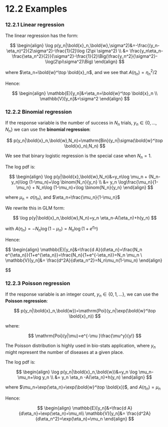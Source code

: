 # 12.2 Examples

### 12.2.1 Linear regression

The linear regression has the form:

$$
\begin{align}
\log p(y_n|\bold{x}_n,\bold{w},\sigma^2)&=-\frac{(y_n-\eta_n)^2}{2\sigma^2}-\frac{1}{2}\log (2\pi \sigma^2) \\
&= \frac{y_n\eta_n-\frac{\eta_n^2}{2}}{\sigma^2}-\frac{1}{2}\Big(\frac{y_n^2}{\sigma^2}-\log(2\pi\sigma^2)\Big)
\end{align}
$$

where $\eta_n=\bold{w}^\top \bold{x}_n$, and we see that $A(\eta_n)=\eta^2_n/2$

Hence:

$$
\begin{align}
\mathbb{E}[y_n]&=\eta_n=\bold{w}^\top \bold{x}_n \\
\mathbb{V}[y_n]&=\sigma^2
\end{align}
$$

### 12.2.2 Binomial regression

If the response variable is the number of success in $N_n$ trials, $y_n\in\{0,\dots,N_n\}$ we can use the **binomial regression**:

$$
p(y_n|\bold{x}_n,\bold{w},N_n)=\mathrm{Bin}(y_n|\sigma(\bold{w}^\top \bold{x}_n),N_n)
$$

We see that binary logistic regression is the special case when $N_n=1$.

The log pdf is:

$$
\begin{align}
\log p(y|\bold{x},\bold{w},N_n)&=y_n\log \mu_n + (N_n-y_n)\log (1-\mu_n)+\log \binom{N_n}{y_n} \\
&= y_n \log\frac{\mu_n}{1-\mu_n} + N_n\log (1-\mu_n)+\log \binom{N_n}{y_n} 
\end{align}
$$

where $\mu_n=\sigma(\eta_n)$, and $\eta_n=\frac{\mu_n}{1-\mu_n}$

We rewrite this in GLM form:

$$
\log p(y|\bold{x}_n,\bold{w},N_n)=y_n \eta_n-A(\eta_n)+h(y_n)
$$

with $A(\eta_n)=-N_n\log(1-\mu_n)= N_n \log (1+e^{\eta_n})$

Hence:

$$
\begin{align}
\mathbb{E}[y_n]&=\frac{d A}{d\eta_n}=\frac{N_n e^{\eta_n}}{1+e^{\eta_n}}=\frac{N_n}{1+e^{-\eta_n}}=N_n \mu_n \\
\mathbb{V}[y_n]&= \frac{d^2A}{d\eta_n^2}=N_n\mu_n(1-\mu_n)
\end{align}

$$

### 12.2.3 Poisson regression

If the response variable is an integer count, $y_n\in\{0,1,\dots\}$, we can use the **Poisson regression**:

$$
p(y_n|\bold{x}_n,\bold{w})=\mathrm{Poi}(y_n|\exp(\bold{w}^\top \bold{x}_n))
$$

where:

$$
\mathrm{Poi}(y|\mu)=e^{-\mu }\frac{\mu^y}{y!}
$$

The Poisson distribution is highly used in bio-stats application, where $y_n$ might represent the number of diseases at a given place.

The log pdf is:

$$
\begin{align}
\log p(y_n|\bold{x}_n,\bold{w})&=y_n \log \mu_n-\mu_n+\log y_n \\
&= y_n \eta_n -A(\eta_n)+h(y_n)
\end{align}
$$

where $\mu_n=\exp(\eta_n)=\exp(\bold{w}^\top \bold{x})$, and $A(\eta_n)= \mu_n$

Hence:

$$
\begin{align}
\mathbb{E}[y_n]&=\frac{d A} {d\eta_n}=\exp(\eta_n)=\mu_n\\
\mathbb{V}[y_n]&= \frac{d^2A}{d\eta_n^2}=\exp(\eta_n)=\mu_n
\end{align}
$$